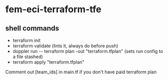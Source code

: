 # fem-eci-terraform-tfe

## shell commands
- terraform init
- terraform validate (lints it, always do before push)
- doppler run -- terraform plan -out "terraform.tfplan"
  (sets run config to a file stashed)
- terraform apply "terraform.tfplan"

Comment out [team_ids] in main.tf if you don't have paid terraform plan